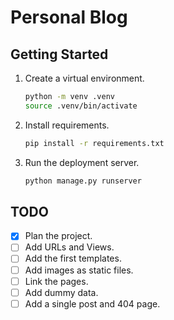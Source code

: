 # Personal Blog

## Getting Started

1. Create a virtual environment.
    ```bash
    python -m venv .venv
    source .venv/bin/activate
    ```

2. Install requirements.
    ```bash
    pip install -r requirements.txt
    ```

3. Run the deployment server.
    ```bash
    python manage.py runserver
    ```

## TODO
- [X] Plan the project.
- [ ] Add URLs and Views.
- [ ] Add the first templates.
- [ ] Add images as static files.
- [ ] Link the pages.
- [ ] Add dummy data.
- [ ] Add a single post and 404 page.